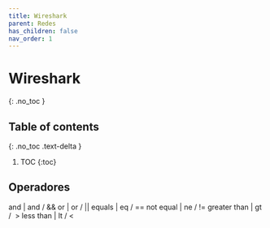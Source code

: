```yaml
---
title: Wireshark
parent: Redes
has_children: false
nav_order: 1
---
```

# Wireshark
{: .no_toc }

## Table of contents
{: .no_toc .text-delta }

1. TOC
{:toc}


## Operadores

and | and / &&
or  | or / \|\|
equals | eq / ==
not equal | ne / !=
greater than | gt /  >
less than | lt / <